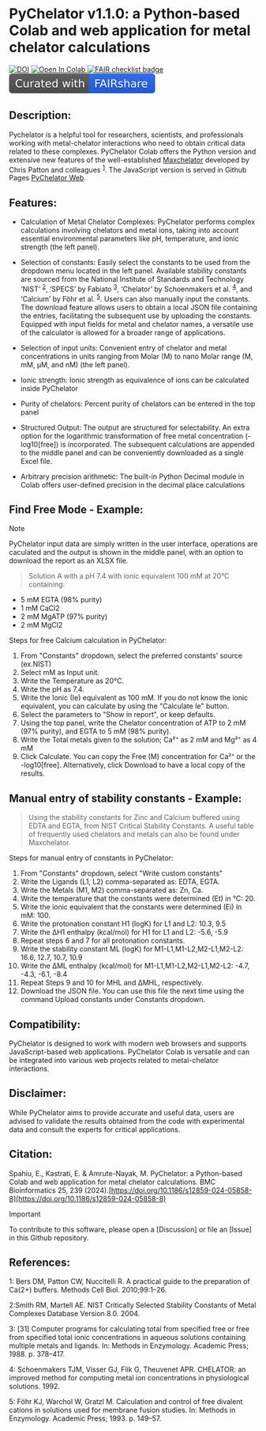 # PyChelator v1.1.0: a Python-based Colab and web application for metal chelator calculations
<a href="https://doi.org/10.5281/zenodo.10674753"><img src="https://zenodo.org/badge/DOI/10.5281/zenodo.10674753.svg" alt="DOI"></a> 
<a href="https://colab.research.google.com/github/AmruteLab/PyChelator/blob/main/PyChelator_Colab.ipynb" target="_parent">
<img src="https://colab.research.google.com/assets/colab-badge.svg" alt="Open In Colab"/> </a>
[![FAIR checklist badge](https://fairsoftwarechecklist.net/badge.svg)](https://fairsoftwarechecklist.net/v0.2?f=31&a=32113&i=32322&r=123)
[![Curated with FAIRshare](https://raw.githubusercontent.com/fairdataihub/FAIRshare/main/badge.svg)](https://fairdataihub.org/fairshare)

## Description:
Pychelator is a helpful tool for researchers, scientists, and professionals working with metal-chelator interactions who need to obtain critical data related to these complexes. PyChelator Colab offers the Python version and extensive new features of the well-established [Maxchelator](https://owamoosa.com/maxchelator/) developed by Chris Patton and colleagues <sup>[1](#1)</sup>. The JavaScript version is served in Github Pages [PyChelator Web](https://amrutelab.github.io/PyChelator/).

## Features:
- Calculation of Metal Chelator Complexes: PyChelator performs complex calculations involving chelators and metal ions, taking into account essential environmental parameters like pH, temperature, and ionic strength (the left panel).

- Selection of constants: Easily select the constants to be used from the dropdown menu located in the left panel. Available stability constants are sourced from the National Institute of Standards and Technology ‘NIST’ <sup>[2](#2)</sup>, ‘SPECS’ by Fabiato <sup>[3](#3)</sup>, ‘Chelator’ by Schoenmakers et al. <sup>[4](#4)</sup>, and ‘Calcium’ by Föhr et al. <sup>[5](#5)</sup>. Users can also manually input the constants. The download feature allows users to obtain a local JSON file containing the entries, facilitating the subsequent use by uploading the constants. Equipped with input fields for metal and chelator names, a versatile use of the calculator is allowed for a broader range of applications.

- Selection of input units: Convenient entry of chelator and metal concentrations in units ranging from Molar (M) to nano Molar range (M, mM, μM, and nM) (the left panel).

- Ionic strength: Ionic strength as equivalence of ions can be calculated inside PyChelator

- Purity of chelators: Percent purity of chelators can be entered in the top panel

- Structured Output: The output are structured for selectability. An extra option for the logarithmic transformation of free metal concentration (-log10[free]) is incorporated. The subsequent calculations are appended to the middle panel and can be conveniently downloaded as a single Excel file.

- Arbitrary precision arithmetic: The built-in Python Decimal module in Colab offers user-defined precision in the decimal place calculations



## Find Free Mode - Example:
> [!NOTE] 
> PyChelator input data are simply written in the user interface, operations are caculated and the output is shown in the middle panel, with an option to download the report as an XLSX file.

> Solution A with a pH 7.4 with ionic equivalent 100 mM at 20°C containing:
- 5 mM EGTA (98% purity)
- 1 mM CaCl2
- 2 mM MgATP (97% purity)
- 2 mM MgCl2

Steps for free Calcium calculation in PyChelator:

1. From "Constants" dropdown, select the preferred constants' source (ex.NIST)
2. Select mM as Input unit.
3. Write the Temperature as 20°C.
4. Write the pH as 7.4.
5. Write the Ionic (Ie) equivalent as 100 mM. If you do not know the ionic equivalent, you can calculate by using the "Calculate Ie" button.
6. Select the parameters to "Show in report", or keep defaults.
7. Using the top panel, write the Chelator concentration of ATP to 2 mM (97% purity), and EGTA to 5 mM (98% purity).
8. Write the Total metals given to the solution; Ca²⁺ as 2 mM and Mg²⁺ as 4 mM
9. Click Calculate. You can copy the Free (M) concentration for Ca²⁺ or the -log10[free]. Alternatively, click Download to have a local copy of the results.

## Manual entry of stability constants - Example: 
> Using the stability constants for Zinc and Calcium buffered using EDTA and EGTA, from NIST Critical Stability Constants. A useful table of frequently used chelators and metals can also be found under Maxchelator.

Steps for manual entry of constants in PyChelator:

1. From "Constants" dropdown, select "Write custom constants"
2. Write the Ligands (L1, L2) comma-separated as: EDTA, EGTA.
3. Write the Metals (M1, M2) comma-separated as: Zn, Ca.
4. Write the temperature that the constants were determined (Et) in °C: 20.
5. Write the ionic equivalent that the constants were determined (Ei) in mM: 100.
6. Write the protonation constant H1 (logK) for L1 and L2: 10.3, 9.5
7. Write the ΔH1 enthalpy (kcal/mol) for H1 for L1 and L2: -5.6, -5.9
8. Repeat steps 6 and 7 for all protonation constants.
9. Write the stability constant ML (logK) for M1-L1,M1-L2,M2-L1,M2-L2: 16.6, 12.7, 10.7, 10.9
10. Write the ΔML enthalpy (kcal/mol) for M1-L1,M1-L2,M2-L1,M2-L2: -4.7, -4.3, -6.1, -8.4
11. Repeat Steps 9 and 10 for MHL and ΔMHL, respectively.
12. Download the JSON file. You can use this file the next time using the command Upload constants under Constants dropdown.

## Compatibility:
PyChelator is designed to work with modern web browsers and supports JavaScript-based web applications. PyChelator Colab is versatile and can be integrated into various web projects related to metal-chelator interactions.

## Disclaimer:
While PyChelator aims to provide accurate and useful data, users are advised to validate the results obtained from the code with experimental data and consult the experts for critical applications.

## Citation:
Spahiu, E., Kastrati, E. & Amrute-Nayak, M. PyChelator: a Python-based Colab and web application for metal chelator calculations. BMC Bioinformatics 25, 239 (2024).[https://doi.org/10.1186/s12859-024-05858-8](https://doi.org/10.1186/s12859-024-05858-8)
  
> [!IMPORTANT]  
> To contribute to this software, please open a [Discussion] or file an [Issue] in this Github repository.

## References:
  
<a name="1">1</a>: Bers DM, Patton CW, Nuccitelli R. A practical guide to the preparation of Ca(2+) buffers. Methods Cell Biol. 2010;99:1–26.
  
<a name="2">2</a>:Smith RM, Martell AE. NIST Critically Selected Stability Constants of Metal Complexes Database Version 8.0. 2004.
  
<a name="3">3</a>: [31] Computer programs for calculating total from specified free or free from specified total ionic concentrations in aqueous solutions containing multiple metals and ligands. In: Methods in Enzymology. Academic Press; 1988. p. 378–417.
  
<a name="4">4</a>: Schoenmakers TJM, Visser GJ, Flik G, Theuvenet APR. CHELATOR: an improved method for computing metal ion concentrations in physiological solutions. 1992.
  
<a name="5">5</a>: Föhr KJ, Warchol W, Gratzl M. Calculation and control of free divalent cations in solutions used for membrane fusion studies. In: Methods in Enzymology. Academic Press; 1993. p. 149–57.
